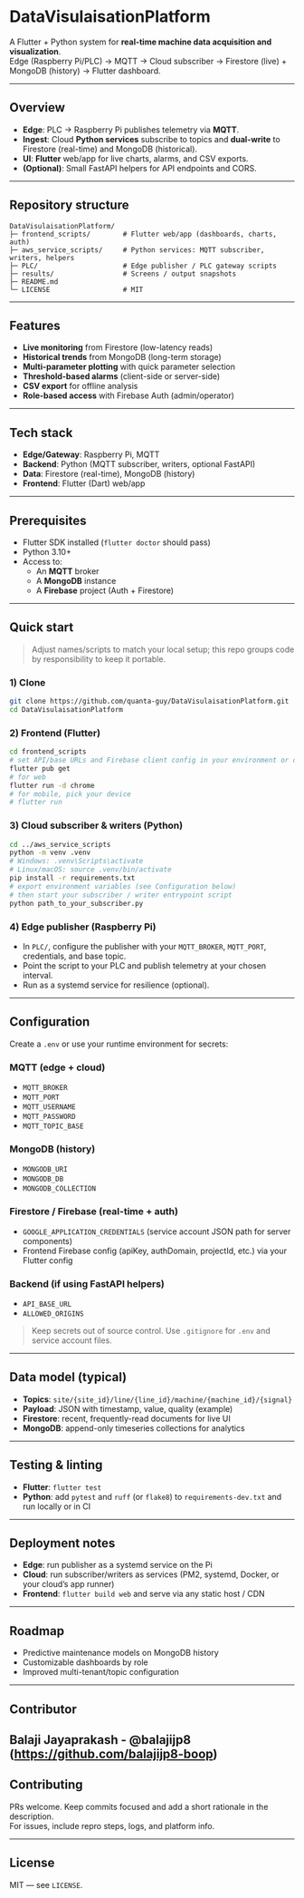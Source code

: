 # DataVisulaisationPlatform

A Flutter + Python system for **real-time machine data acquisition and visualization**.  
Edge (Raspberry Pi/PLC) → MQTT → Cloud subscriber → Firestore (live) + MongoDB (history) → Flutter dashboard.

---

## Overview

- **Edge**: PLC → Raspberry Pi publishes telemetry via **MQTT**.
- **Ingest**: Cloud **Python services** subscribe to topics and **dual-write** to Firestore (real-time) and MongoDB (historical).
- **UI**: **Flutter** web/app for live charts, alarms, and CSV exports.
- **(Optional)**: Small FastAPI helpers for API endpoints and CORS.

---

## Repository structure

```
DataVisulaisationPlatform/
├─ frontend_scripts/        # Flutter web/app (dashboards, charts, auth)
├─ aws_service_scripts/     # Python services: MQTT subscriber, writers, helpers
├─ PLC/                     # Edge publisher / PLC gateway scripts
├─ results/                 # Screens / output snapshots
├─ README.md
└─ LICENSE                  # MIT
```

---

## Features

- **Live monitoring** from Firestore (low-latency reads)
- **Historical trends** from MongoDB (long-term storage)
- **Multi-parameter plotting** with quick parameter selection
- **Threshold-based alarms** (client-side or server-side)
- **CSV export** for offline analysis
- **Role-based access** with Firebase Auth (admin/operator)

---

## Tech stack

- **Edge/Gateway**: Raspberry Pi, MQTT
- **Backend**: Python (MQTT subscriber, writers, optional FastAPI)
- **Data**: Firestore (real-time), MongoDB (history)
- **Frontend**: Flutter (Dart) web/app

---

## Prerequisites

- Flutter SDK installed (`flutter doctor` should pass)
- Python 3.10+
- Access to:
  - An **MQTT** broker
  - A **MongoDB** instance
  - A **Firebase** project (Auth + Firestore)

---

## Quick start

> Adjust names/scripts to match your local setup; this repo groups code by responsibility to keep it portable.

### 1) Clone

```bash
git clone https://github.com/quanta-guy/DataVisulaisationPlatform.git
cd DataVisulaisationPlatform
```

### 2) Frontend (Flutter)

```bash
cd frontend_scripts
# set API/base URLs and Firebase client config in your environment or config file
flutter pub get
# for web
flutter run -d chrome
# for mobile, pick your device
# flutter run
```

### 3) Cloud subscriber & writers (Python)

```bash
cd ../aws_service_scripts
python -m venv .venv
# Windows: .venv\Scripts\activate
# Linux/macOS: source .venv/bin/activate
pip install -r requirements.txt
# export environment variables (see Configuration below)
# then start your subscriber / writer entrypoint script
python path_to_your_subscriber.py
```

### 4) Edge publisher (Raspberry Pi)

- In `PLC/`, configure the publisher with your `MQTT_BROKER`, `MQTT_PORT`, credentials, and base topic.
- Point the script to your PLC and publish telemetry at your chosen interval.
- Run as a systemd service for resilience (optional).

---

## Configuration

Create a `.env` or use your runtime environment for secrets:

### MQTT (edge + cloud)
- `MQTT_BROKER`
- `MQTT_PORT`
- `MQTT_USERNAME`
- `MQTT_PASSWORD`
- `MQTT_TOPIC_BASE`

### MongoDB (history)
- `MONGODB_URI`
- `MONGODB_DB`
- `MONGODB_COLLECTION`

### Firestore / Firebase (real-time + auth)
- `GOOGLE_APPLICATION_CREDENTIALS` (service account JSON path for server components)
- Frontend Firebase config (apiKey, authDomain, projectId, etc.) via your Flutter config

### Backend (if using FastAPI helpers)
- `API_BASE_URL`
- `ALLOWED_ORIGINS`

> Keep secrets out of source control. Use `.gitignore` for `.env` and service account files.

---

## Data model (typical)

- **Topics**: `site/{site_id}/line/{line_id}/machine/{machine_id}/{signal}`
- **Payload**: JSON with timestamp, value, quality (example)
- **Firestore**: recent, frequently-read documents for live UI
- **MongoDB**: append-only timeseries collections for analytics

---

## Testing & linting

- **Flutter**: `flutter test`
- **Python**: add `pytest` and `ruff` (or `flake8`) to `requirements-dev.txt` and run locally or in CI

---

## Deployment notes

- **Edge**: run publisher as a systemd service on the Pi
- **Cloud**: run subscriber/writers as services (PM2, systemd, Docker, or your cloud’s app runner)
- **Frontend**: `flutter build web` and serve via any static host / CDN

---

## Roadmap

- Predictive maintenance models on MongoDB history
- Customizable dashboards by role
- Improved multi-tenant/topic configuration

---
## Contributor
Balaji Jayaprakash - @balajijp8 (https://github.com/balajijp8-boop)
---

## Contributing

PRs welcome. Keep commits focused and add a short rationale in the description.  
For issues, include repro steps, logs, and platform info.

---

## License

MIT — see `LICENSE`.
